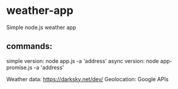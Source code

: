 # weather-app
Simple node.js weather app

## commands:

simple version:
  node app.js -a 'address'
async version:
  node app-promise.js -a 'address'

Weather data: https://darksky.net/dev/
Geolocation: Google APIs
